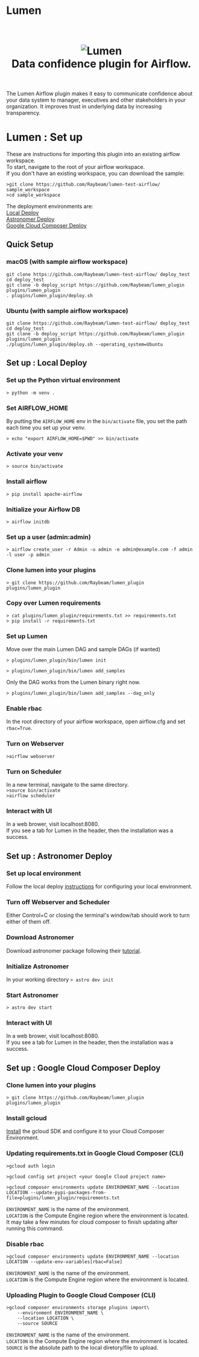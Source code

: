 # Lumen

<h1 align="center">
  <br>
  <img src="https://i.imgur.com/mAyZh0q.png" alt="Lumen">
  <br>
  Data confidence plugin for Airflow.
  <br>
  <br>
</h1>

The Lumen Airflow plugin makes it easy to communicate confidence about your data system to manager, executives and other stakeholders in your organization.  It improves trust in underlying data by increasing transparency.

# Lumen : Set up
These are instructions for importing this plugin into an existing airflow workspace.  
To start, navigate to the root of your airflow workspace.  
If you don't have an existing workspace, you can download the sample:  
```
>git clone https://github.com/Raybeam/lumen-test-airflow/ sample_workspace
>cd sample_workspace
```
  
The deployment environments are:  
[Local Deploy](#set-up--local-deploy)  
[Astronomer Deploy](#set-up--astronomer-deploy)  
[Google Cloud Composer Deploy](#set-up--google-cloud-composer-deploy)  

## Quick Setup
### macOS (with sample airflow workspace)
```
git clone https://github.com/Raybeam/lumen-test-airflow/ deploy_test
cd deploy_test
git clone -b deploy_script https://github.com/Raybeam/lumen_plugin plugins/lumen_plugin
. plugins/lumen_plugin/deploy.sh
```

### Ubuntu (with sample airflow workspace)
```
git clone https://github.com/Raybeam/lumen-test-airflow/ deploy_test
cd deploy_test
git clone -b deploy_script https://github.com/Raybeam/lumen_plugin plugins/lumen_plugin
./plugins/lumen_plugin/deploy.sh --operating_system=Ubuntu
```

## Set up : Local Deploy

### Set up the Python virtual environment
`> python -m venv .`

### Set AIRFLOW_HOME
By putting the `AIRFLOW_HOME` env in the `bin/activate` file, you set the path each time you set up your venv.

`> echo "export AIRFLOW_HOME=$PWD" >> bin/activate`

### Activate your venv
`> source bin/activate`

### Install airflow
`> pip install apache-airflow`

### Initialize your Airflow DB
`> airflow initdb`

### Set up a user (admin:admin)
`> airflow create_user -r Admin -u admin -e admin@example.com -f admin -l user -p admin`

### Clone lumen into your plugins
`> git clone https://github.com/Raybeam/lumen_plugin plugins/lumen_plugin`

### Copy over Lumen requirements
`> cat plugins/lumen_plugin/requirements.txt >> requirements.txt`  
`> pip install -r requirements.txt`

### Set up Lumen
Move over the main Lumen DAG and sample DAGs (if wanted)

`> plugins/lumen_plugin/bin/lumen init`

`> plugins/lumen_plugin/bin/lumen add_samples`

Only the DAG works from the Lumen binary right now.

`> plugins/lumen_plugin/bin/lumen add_samples --dag_only`

### Enable rbac
In the root directory of your airflow workspace, open airflow.cfg and set `rbac=True`.

### Turn on Webserver
`>airflow webserver`

### Turn on Scheduler
In a new terminal, navigate to the same directory.  
`>source bin/activate`  
`>airflow scheduler`  

### Interact with UI
In a web brower, visit localhost:8080.  
If you see a tab for Lumen in the header, then the installation was a success.

## Set up : Astronomer Deploy
### Set up local environment
Follow the local deploy [instructions](#set-up--local-deploy) for configuring your local environment.  

### Turn off Webserver and Scheduler
Either Control+C or closing the terminal's window/tab should work to turn either of them off. 

### Download Astronomer
Download astronomer package following their [tutorial](https://www.astronomer.io/docs/cli-getting-started/).

### Initialize Astronomer
In your working directory
`> astro dev init`

### Start Astronomer
`> astro dev start`
  
### Interact with UI
In a web brower, visit localhost:8080.  
If you see a tab for Lumen in the header, then the installation was a success.

## Set up : Google Cloud Composer Deploy

### Clone lumen into your plugins
`> git clone https://github.com/Raybeam/lumen_plugin plugins/lumen_plugin`

### Install gcloud 
[Install](https://cloud.google.com/sdk/docs/quickstarts) the gcloud SDK and configure it to your Cloud Composer Environment.

### Updating requirements.txt in Google Cloud Composer (CLI)
`>gcloud auth login`  

`>gcloud config set project <your Google Cloud project name>`  

`>gcloud composer environments update ENVIRONMENT_NAME --location LOCATION --update-pypi-packages-from-file=plugins/lumen_plugin/requirements.txt`  

`ENVIRONMENT_NAME` is the name of the environment.  
`LOCATION` is the Compute Engine region where the environment is located.  
It may take a few minutes for cloud composer to finish updating after running this command.

### Disable rbac
`>gcloud composer environments update ENVIRONMENT_NAME --location LOCATION --update-env-variables[rbac=False]`  

`ENVIRONMENT_NAME` is the name of the environment.  
`LOCATION` is the Compute Engine region where the environment is located.  


### Uploading Plugin to Google Cloud Composer (CLI)
```
>gcloud composer environments storage plugins import\
    --environment ENVIRONMENT_NAME \
    --location LOCATION \
    --source SOURCE
```    

`ENVIRONMENT_NAME` is the name of the environment.  
`LOCATION` is the Compute Engine region where the environment is located.  
`SOURCE` is the absolute path to the local diretory/file to upload.  